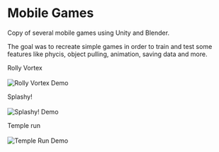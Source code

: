 # Mobile Games

Copy of several mobile games using Unity and Blender.

The goal was to recreate simple games in order to train and test some features like phycis, object pulling, animation, saving data and more.

Rolly Vortex<br><br>
![Rolly Vortex Demo](sources/rolly-vortex.gif)

Splashy!<br><br>
![Splashy! Demo](sources/splashy.gif)

Temple run<br><br>
![Temple Run Demo](sources/temple-run.gif)


